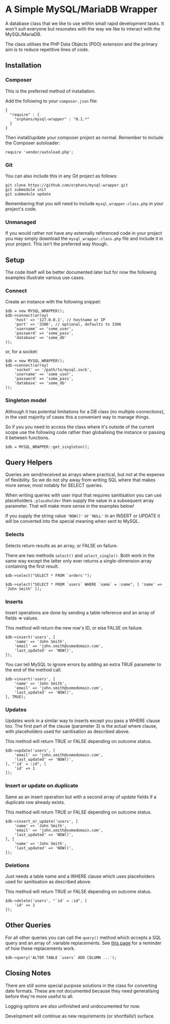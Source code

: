 # A Simple MySQL/MariaDB Wrapper

A database class that we like to use within small rapid development tasks. It won't suit everyone but resonates with the way we like to interact with the MySQL/MariaDB.

The class utilises the PHP Data Objects (PDO) extension and the primary aim is to reduce repetitive lines of code.

## Installation

### Composer

This is the preferred method of installation.

Add the following to your `composer.json` file:

    {
      "require" : {
        "orphans/mysql-wrapper" : "0.1.*"
      }
    }

Then install/update your composer project as normal. Remember to include the Composer autoloader:

    require 'vendor/autoload.php';

### Git

You can also include this in any Git project as follows:

    git clone https://github.com/orphans/mysql-wrapper.git
    git submodule init
    git submodule update

Remembering that you will need to include `mysql_wrapper.class.php` in your project's code.

### Unmanaged

If you would rather not have any externally referenced code in your project you may simply download the `mysql_wrapper.class.php` file and include it in your project. This isn't the preferred way though.

## Setup

The code itself will be better documented later but for now the following examples illustrate various use cases.

### Connect

Create an instance with the following snippet:

    $db = new MYSQL_WRAPPER();
    $db->connect(array(
    	'host' => '127.0.0.1', // hostname or IP
    	'port' => '3306', // optional, defaults to 3306
    	'username' => 'some_user',
    	'password' => 'some_pass',
    	'database' => 'some_db'
    ));

or, for a socket:

    $db = new MYSQL_WRAPPER();
    $db->connect(array(
    	'socket' => '/path/to/mysql.sock',
    	'username' => 'some_user',
    	'password' => 'some_pass',
    	'database' => 'some_db'
    ));

### Singleton model

Although it has potential limitations for a DB class (no multiple connections), in the vast majority of cases this a convenient way to manage things.

So if you you need to access the class where it's outside of the current scope use the following code rather than globalising the instance or passing it between functions.

    $db = MYSQL_WRAPPER::get_singleton();

## Query Helpers

Queries are send/received as arrays where practical, but not at the expense of flexibility. So we do not shy away from writing SQL where that makes more sense; most notably for SELECT queries.

When writing queries with user input that requires sanitisation you can use placeholders `:placeholder` then supply the value in a subsequent array parameter. That will make more sense in the examples below!

If you supply the string value `'NOW()'` or `'NULL'` in an INSERT or UPDATE it will be converted into the special meaning when sent to MySQL.

### Selects

Selects return results as an array, or FALSE on failure.

There are two methods `select()` and `select_single()`. Both work in the same way except the latter only ever returns a single-dimension array containing the first result.

    $db->select("SELECT * FROM `orders`");

    $db->select("SELECT * FROM `users` WHERE `name` = :name", [ 'name' => 'John Smith' ]);

### Inserts

Insert operations are done by sending a table reference and an array of fields => values.

This method will return the new row's ID, or else FALSE on failure.

    $db->insert('users', [
    	'name' => 'John Smith',
    	'email' => 'john.smith@somedomain.com',
    	'last_updated' => 'NOW()',
    ]);

You can tell MySQL to ignore errors by adding an extra TRUE parameter to the end of the method call.

    $db->insert('users', [
    	'name' => 'John Smith',
    	'email' => 'john.smith@somedomain.com',
    	'last_updated' => 'NOW()',
    ], TRUE);


### Updates

Updates work in a similar way to inserts except you pass a WHERE clause too. The first part of the clause (parameter 3) is the actual where clause, with placeholders used for sanitisation as described above.

This method will return TRUE or FALSE depending on outcome status.

    $db->update('users', [
    	'email' => 'john.smith@somedomain.com',
    	'last_updated' => 'NOW()',
    ], "`id` = :id", [
    	'id' => 1
    ]);

### Insert or update on duplicate

Same as an insert operation but with a second array of update fields if a duplicate row already exists.

This method will return TRUE or FALSE depending on outcome status.

    $db->insert_or_update('users', [
    	'name' => 'John Smith',
    	'email' => 'john.smith@somedomain.com',
    	'last_updated' => 'NOW()',
    ], [
    	'name' => 'John Smith',
    	'last_updated' => 'NOW()',
    ]);

### Deletions

Just needs a table name and a WHERE clause which uses placeholders used for sanitisation as described above.

This method will return TRUE or FALSE depending on outcome status.


    $db->delete('users', "`id` = :id", [
    	'id' => 1
    ]);


## Other Queries

For all other queries you can call the `query()` method which accepts a SQL query and an array of :variable replacements. See [this page](http://php.net/manual/en/pdostatement.execute.php) for a reminder of how these replacements work.

    $db->query('ALTER TABLE `users` ADD COLUMN ...');

## Closing Notes

There are still some special purpose solutions in the class for converting date formats. These are not documented because they need generalising before they're more useful to all.

Logging options are also unfinished and undocumented for now.

Development will continue as new requirements (or shortfalls!) surface.
